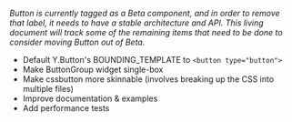*Button is currently tagged as a Beta component, and in order to remove that label, it needs to have a stable architecture and API.  This living document will track some of the remaining items that need to be done to consider moving Button out of Beta.*

* Default Y.Button's BOUNDING_TEMPLATE to `<button type="button">`
* Make ButtonGroup widget single-box
* Make cssbutton more skinnable (involves breaking up the CSS into multiple files)
* Improve documentation & examples
* Add performance tests